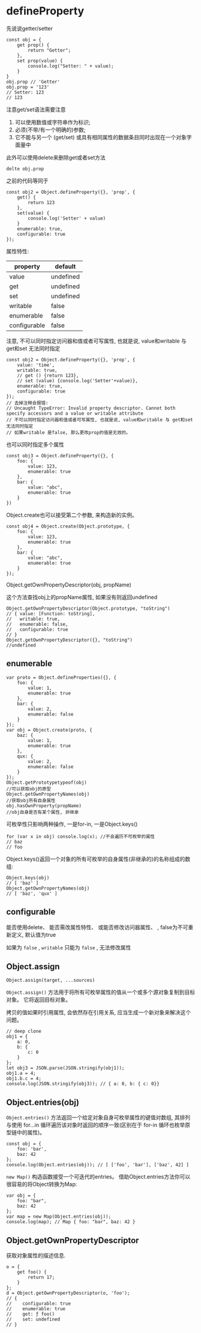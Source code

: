 # defineProperty

先说说getter/setter

    const obj = {
        get prop() {
            return "Getter"; 
        }, 
        set prop(value) {
            console.log("Setter: " + value); 
        }
    }
    obj.prop // 'Getter'
    obj.prop = '123'
    // Setter: 123
    // 123

注意get/set语法需要注意

1. 可以使用数值或字符串作为标识; 
2. 必须(不带/有一个明确的)参数; 
3. 它不能与另一个 (get/set) 或具有相同属性的数据条目同时出现在一个对象字面量中

此外可以使用delete来删除get或者set方法

    delte obj.prop

之前的代码等同于

    const obj2 = Object.defineProperty({}, 'prop', {
        get() {
            return 123
        }, 
        set(value) {
            console.log('Setter' + value)
        }
        enumerable: true, 
        configurable: true
    }); 

属性特性: 

| property     | default   |
|--------------|-----------|
| value        | undefined |
| get          | undefined |
| set          | undefined |
| writable     | false     |
| enumerable   | false     |
| configurable | false     |

注意, 不可以同时指定访问器和值或者可写属性, 也就是说, value和writable 与 get和set 无法同时指定

    const obj2 = Object.defineProperty({}, 'prop', {
        value: 'time', 
        writable: true, 
        // get () {return 123}, 
        // set (value) {console.log('Setter'+value)}, 
        enumerable: true, 
        configurable: true
    }); 
    // 去掉注释会报错:
    // Uncaught TypeError: Invalid property descriptor. Cannot both specify accessors and a value or writable attribute
    // 不可以同时指定访问器和值或者可写属性, 也就是说, value和writable 与 get和set 无法同时指定
    // 如果writable 是false, 那么更改prop的值是无效的。 

也可以同时指定多个属性

    const obj3 = Object.defineProperty({}, {
        foo: {
            value: 123, 
            enumerable: true
        }, 
        bar: {
            value: "abc", 
            enumerable: true
        }
    })

Object.create也可以接受第二个参数, 来构造新的实例。 

    const obj4 = Object.create(Object.prototype, {
        foo: {
            value: 123, 
            enumerable: true
        }, 
        bar: {
            value: "abc", 
            enumerable: true
        }
    }); 

Object.getOwnPropertyDescriptor(obj, propName)

这个方法查找obj上的propName属性, 如果没有则返回undefined

    Object.getOwnPropertyDescriptor(Object.prototype, "toString")
    // { value: [Function: toString], 
    //   writable: true, 
    //   enumerable: false, 
    //   configurable: true
    // }
    Object.getOwnPropertyDescriptor({}, "toString")
    //undefined

## enumerable

    var proto = Object.defineProperties({}, {
        foo: {
            value: 1, 
            enumerable: true
        }, 
        bar: {
            value: 2, 
            enumerable: false
        }
    }); 
    var obj = Object.create(proto, {
        baz: {
            value: 1, 
            enumerable: true
        }, 
        qux: {
            value: 2, 
            enumerable: false
        }
    }); 
    Object.getPrototypetypeof(obj)
    //可以获取obj的原型
    Object.getOwnPropertyNames(obj)
    //获取obj所有自身属性
    obj.hasOwnProperty(propName)
    //obj自身是否有某个属性, 非继承

可枚举性只影响两种操作, 一是for-in, 一是Object.keys()

    for (var x in obj) console.log(x); //不会遍历不可枚举的属性
    // baz
    // foo

Object.keys()返回一个对象的所有可枚举的自身属性(非继承的)的名称组成的数组:

    Object.keys(obj)
    // [ 'baz' ]
    Object.getOwnPropertyNames(obj)
    // [ 'baz', 'qux' ]

## configurable 

能否使用delete、 能否需改属性特性、 或能否修改访问器属性、 , false为不可重新定义, 默认值为true

如果为 `false` , `writable` 只能为 `false` , 无法修改属性

## Object.assign

    Object.assign(target, ...sources)

    
 `Object.assign()` 方法用于将所有可枚举属性的值从一个或多个源对象复制到目标对象。 它将返回目标对象。 

拷贝的值如果时引用属性, 会依然存在引用关系, 应当生成一个新对象来解决这个问题。 

    // deep clone 
    obj1 = {
        a: 0, 
        b: {
            c: 0
        }
    }; 
    let obj3 = JSON.parse(JSON.stringify(obj1)); 
    obj1.a = 4; 
    obj1.b.c = 4; 
    console.log(JSON.stringify(obj3)); // { a: 0, b: { c: 0}}

## Object.entries(obj)

 `Object.entries()` 方法返回一个给定对象自身可枚举属性的键值对数组, 其排列与使用 for...in 循环遍历该对象时返回的顺序一致(区别在于 for-in 循环也枚举原型链中的属性)。 

    const obj = {
        foo: 'bar', 
        baz: 42
    }; 
    console.log(Object.entries(obj)); // [ ['foo', 'bar'], ['baz', 42] ]

 `new Map()` 构造函数接受一个可迭代的entries。 借助Object.entries方法你可以很容易的将Object转换为Map:

    var obj = {
        foo: "bar", 
        baz: 42
    }; 
    var map = new Map(Object.entries(obj)); 
    console.log(map); // Map { foo: "bar", baz: 42 }

## Object.getOwnPropertyDescriptor

获取对象属性的描述信息.

    o = {
        get foo() {
            return 17; 
        }
    }; 
    d = Object.getOwnPropertyDescriptor(o, 'foo'); 
    // {
    //    configurable: true
    //    enumerable: true
    //    get: ƒ foo()
    //    set: undefined
    // }

    